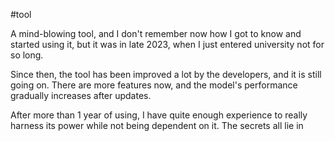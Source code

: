 #tool 

A mind-blowing tool, and I don't remember now how I got to know and started using it, but it was in late 2023, when I just entered university not for so long.

Since then, the tool has been improved a lot by the developers, and it is still going on. There are more features now, and the model's performance gradually increases after updates.

After more than 1 year of using, I have quite enough experience to really harness its power while not being dependent on it. The secrets all lie in 